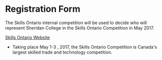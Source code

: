 # Registration Form



The Skills Ontario internal competition will be used to decide who will represent Sheridan College in the Skills Ontario Competition in May 2017.

[Skills Ontario Website](http://www.skillsontario.com)

* Taking place May 1-3 , 2017, the Skills Ontario Competition is Canada's largest skilled trade and technology competition. 
